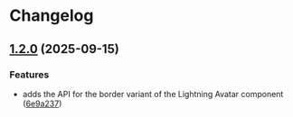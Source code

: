 # Changelog

## [1.2.0](https://github.com/wisefoxme/user-group-avatar-lwc/compare/v1.1.2...v1.2.0) (2025-09-15)


### Features

* adds the API for the border variant of the Lightning Avatar component ([6e9a237](https://github.com/wisefoxme/user-group-avatar-lwc/commit/6e9a23768871d5517156a54c31b53489d5699d21))
